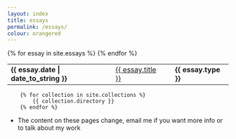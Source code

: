 ```yaml
---
layout: index
title: essays
permalink: /essays/
colour: orangered
---
```


<table>
        {% for essay in site.essays %}
        <tr>
            <td> <strong> {{ essay.date | date_to_string }} </strong></td>
            <td> <a href="{{ site.baseurl }}{{ essay.url }}"> {{ essay.title }}</a></td>
            <td style="border-left: 0px; border-right: 0px; background-color: {{ essay.colour }};"> </td>
            <td style="border-left: 0px;"> <strong> {{ essay.type }} </strong> </td>
        </tr>
        {% endfor %}

</table>

        {% for collection in site.collections %}
            {{ collection.directory }}
        {% endfor %}
* The content on these pages change, email me if you want more info or to talk about my work
